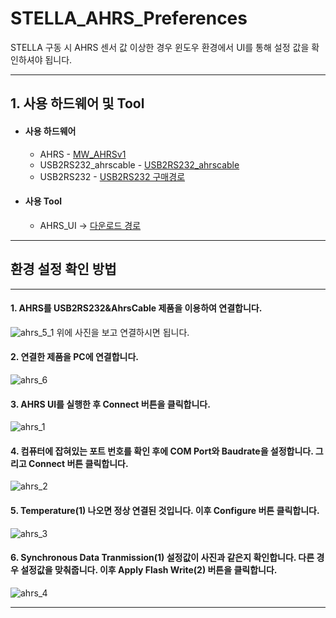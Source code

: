 # STELLA_AHRS_Preferences
STELLA 구동 시 AHRS 센서 값 이상한 경우 윈도우 환경에서 UI를 통해 설정 값을 확인하셔야 됩니다.


***
## 1. 사용 하드웨어 및 Tool
 * #### 사용 하드웨어 
    - AHRS - [MW_AHRSv1](http://www.devicemart.co.kr/goods/view?no=1310790)
     - USB2RS232_ahrscable - [USB2RS232_ahrscable](http://www.devicemart.co.kr/goods/view?no=1310790)
     - USB2RS232 - [USB2RS232 구매경로](https://smartstore.naver.com/phonepong/products/7222108269)
* #### 사용 Tool
    - AHRS_UI -> [다운로드 경로](https://github.com/ntrexlab/MW_AHRS_Manual/blob/main/AHRS_UI.exe)</br>

     
***
## **환경 설정 확인 방법**
***
#### 1. AHRS를 USB2RS232&AhrsCable 제품을 이용하여 연결합니다. 
![ahrs_5_1](https://user-images.githubusercontent.com/85467544/155052035-bff76b37-f0bd-4b38-b17c-d09c7100c35a.png)
 위에 사진을 보고 연결하시면 됩니다.
#### 2. 연결한 제품을 PC에 연결합니다.
![ahrs_6](https://user-images.githubusercontent.com/85467544/155052044-3a1f01d8-2ccf-4688-a4bd-b19d8de88d3c.jpg)
#### 3. AHRS UI를 실행한 후 Connect 버튼을 클릭합니다.
![ahrs_1](https://user-images.githubusercontent.com/85467544/155051990-a971622a-71f1-435d-8c67-2c0a11d3c987.png)
#### 4. 컴퓨터에 잡혀있는 포트 번호를 확인 후에 COM Port와 Baudrate을 설정합니다. 그리고 Connect 버튼 클릭합니다. 
![ahrs_2](https://user-images.githubusercontent.com/85467544/155051997-8b42113a-a596-460a-8056-ae420b9261a6.png)
#### 5. Temperature(1) 나오면 정상 연결된 것입니다. 이후 Configure 버튼 클릭합니다.
![ahrs_3](https://user-images.githubusercontent.com/85467544/155052002-d1b7f123-00bf-458d-be72-b5f9521e94c3.png)
#### 6. Synchronous Data Tranmission(1) 설정값이 사진과 같은지 확인합니다. 다른 경우 설정값을 맞춰줍니다. 이후 Apply Flash Write(2) 버튼을 클릭합니다.
![ahrs_4](https://user-images.githubusercontent.com/85467544/155052026-1ce94fe9-6eb5-4e63-b9fc-0115f174113c.png)




***
